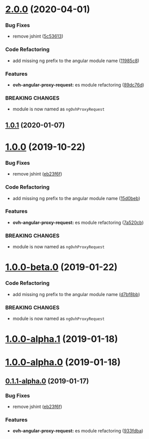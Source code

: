 # [2.0.0](https://github.com/ovh/manager/compare/@ovh-ux/ng-ovh-proxy-request@1.0.1...@ovh-ux/ng-ovh-proxy-request@2.0.0) (2020-04-01)


### Bug Fixes

* remove jshint ([5c53613](https://github.com/ovh/manager/commit/5c536131330265aef258849f22d85fb385efa71d))


### Code Refactoring

* add missing ng prefix to the angular module name ([11985c8](https://github.com/ovh/manager/commit/11985c8cb29f4d7f3efed52d56f8e7dc6bd4043f))


### Features

* **ovh-angular-proxy-request:** es module refactoring ([89dc76d](https://github.com/ovh/manager/commit/89dc76d040992c18225c6dd3d9e2c69940aafc76))


### BREAKING CHANGES

* module is now named as `ngOvhProxyRequest`



## [1.0.1](https://github.com/ovh-ux/ng-ovh-proxy-request/compare/v1.0.0...v1.0.1) (2020-01-07)



# [1.0.0](https://github.com/ovh-ux/ng-ovh-proxy-request/compare/v0.1.0...v1.0.0) (2019-10-22)


### Bug Fixes

* remove jshint ([eb23f6f](https://github.com/ovh-ux/ng-ovh-proxy-request/commit/eb23f6f05682a99f05ed6386de65962dd56d0763))


### Code Refactoring

* add missing ng prefix to the angular module name ([15d0beb](https://github.com/ovh-ux/ng-ovh-proxy-request/commit/15d0bebccdd761b818ce068c2341956aa4e0bbb9))


### Features

* **ovh-angular-proxy-request:** es module refactoring ([7a520cb](https://github.com/ovh-ux/ng-ovh-proxy-request/commit/7a520cb4850aaf83fd9b08e557cb8dc5f308d177))


### BREAKING CHANGES

* module is now named as `ngOvhProxyRequest`



# [1.0.0-beta.0](https://github.com/ovh-ux/ng-ovh-proxy-request/compare/v1.0.0-alpha.1...v1.0.0-beta.0) (2019-01-22)


### Code Refactoring

* add missing ng prefix to the angular module name ([d7bf8bb](https://github.com/ovh-ux/ng-ovh-proxy-request/commit/d7bf8bb))


### BREAKING CHANGES

* module is now named as `ngOvhProxyRequest`



# [1.0.0-alpha.1](https://github.com/ovh-ux/ovh-angular-proxy-request/compare/v0.1.1-alpha.0...v1.0.0-alpha.1) (2019-01-18)



# [1.0.0-alpha.0](https://github.com/ovh-ux/ovh-angular-proxy-request/compare/v0.1.1-alpha.0...v1.0.0-alpha.0) (2019-01-18)



## [0.1.1-alpha.0](https://github.com/ovh-ux/ovh-angular-proxy-request/compare/v0.1.0...v0.1.1-alpha.0) (2019-01-17)


### Bug Fixes

* remove jshint ([eb23f6f](https://github.com/ovh-ux/ovh-angular-proxy-request/commit/eb23f6f))


### Features

* **ovh-angular-proxy-request:** es module refactoring ([933fdba](https://github.com/ovh-ux/ovh-angular-proxy-request/commit/933fdba))




